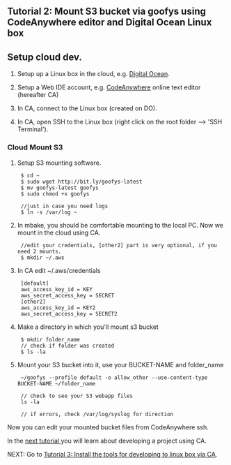 ## Tutorial 2: Mount S3 bucket via goofys using CodeAnywhere editor and Digital Ocean Linux box

## Setup cloud dev.

1. Setup up a Linux box in the cloud, e.g. [Digital Ocean](www.digitalocean.com).

1. Setup a Web IDE account, e.g. [CodeAnywhere](https://codeanywhere.com) online text editor (hereafter CA)


1. In CA, connect to the Linux box (created on DO).

1. In CA, open SSH to the Linux box (right click on the root folder --> 'SSH Terminal').


### Cloud Mount S3

1. Setup S3 mounting software.

		$ cd ~
		$ sudo wget http://bit.ly/goofys-latest
		$ mv goofys-latest goofys
		$ sudo chmod +x goofys

		//just in case you need logs
		$ ln -s /var/log ~

2. In mbake, you should be comfortable mounting to the local PC. Now we mount in the cloud using CA.

		//edit your credentials, [other2] part is very optional, if you need 2 mounts.
		$ mkdir ~/.aws

3. In CA edit ~/.aws/credentials

		[default]
		aws_access_key_id = KEY
		aws_secret_access_key = SECRET
		[other2]
		aws_access_key_id = KEY2
		aws_secret_access_key = SECRET2

4. Make a directory in which you'll mount s3 bucket

		$ mkdir folder_name
		// check if folder was created
		$ ls -la

5. Mount your S3 bucket into it, use your BUCKET-NAME and folder_name

		~/goofys --profile default -o allow_other --use-content-type BUCKET-NAME ~/folder_name

		// check to see your S3 webapp files
		ls -la

		// if errors, check /var/log/syslog for direction

Now you can edit your mounted bucket files from CodeAnywhere ssh.

In the [next tutorial ](/ca_install/) you will learn about developing a project using CA.

NEXT: Go to [Tutorial 3: Install the tools for developing to linux box via CA](/ca_install/).